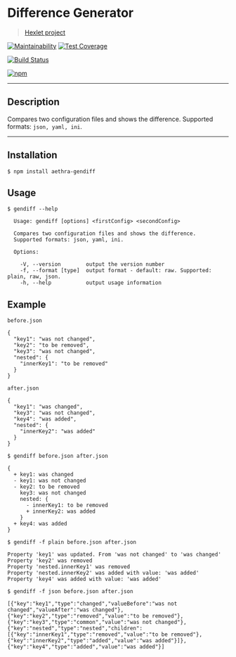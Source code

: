# Difference Generator

> [Hexlet project](https://ru.hexlet.io/projects)

[![Maintainability](https://api.codeclimate.com/v1/badges/028c2d2a25f316882a5b/maintainability)](https://codeclimate.com/github/AndreyMork/gendiff/maintainability)
[![Test Coverage](https://api.codeclimate.com/v1/badges/028c2d2a25f316882a5b/test_coverage)](https://codeclimate.com/github/AndreyMork/gendiff/test_coverage)

[![Build Status](https://travis-ci.org/AndreyMork/gendiff.svg?branch=master)](https://travis-ci.org/AndreyMork/gendiff)

[![npm](https://img.shields.io/npm/v/aethra-gendiff.svg?style=flat)](https://www.npmjs.com/package/aethra-gendiff)

***
## Description

Compares two configuration files and shows the difference.
Supported formats: ```json, yaml, ini```.

***
## Installation

```$ npm install aethra-gendiff```

## Usage

    $ gendiff --help

      Usage: gendiff [options] <firstConfig> <secondConfig>

      Compares two configuration files and shows the difference.
      Supported formats: json, yaml, ini.

      Options:

        -V, --version        output the version number
        -f, --format [type]  output format - default: raw. Supported: plain, raw, json.
        -h, --help           output usage information

## Example

    before.json

    {
      "key1": "was not changed",
      "key2": "to be removed",
      "key3": "was not changed",
      "nested": {
        "innerKey1": "to be removed"
      }
    }

<!-- -->

    after.json

    {
      "key1": "was changed",
      "key3": "was not changed",
      "key4": "was added",
      "nested": {
        "innerKey2": "was added"
      }
    }

<!-- -->

    $ gendiff before.json after.json

    {
      + key1: was changed
      - key1: was not changed
      - key2: to be removed
        key3: was not changed
        nested: {
          - innerKey1: to be removed
          + innerKey2: was added
        }
      + key4: was added
    }

<!-- -->

    $ gendiff -f plain before.json after.json

    Property 'key1' was updated. From 'was not changed' to 'was changed'
    Property 'key2' was removed
    Property 'nested.innerKey1' was removed
    Property 'nested.innerKey2' was added with value: 'was added'
    Property 'key4' was added with value: 'was added'

<!-- -->

    $ gendiff -f json before.json after.json

    [{"key":"key1","type":"changed","valueBefore":"was not changed","valueAfter":"was changed"},{"key":"key2","type":"removed","value":"to be removed"},{"key":"key3","type":"common","value":"was not changed"},{"key":"nested","type":"nested","children":[{"key":"innerKey1","type":"removed","value":"to be removed"},{"key":"innerKey2","type":"added","value":"was added"}]},{"key":"key4","type":"added","value":"was added"}]
